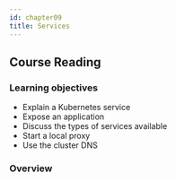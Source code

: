 ```yaml
---
id: chapter09
title: Services
---
```


## Course Reading

### Learning objectives

- Explain a Kubernetes service
- Expose an application
- Discuss the types of services available
- Start a local proxy
- Use the cluster DNS


### Overview

